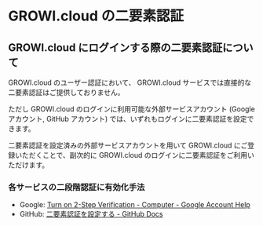 # GROWI.cloud の二要素認証

## GROWI.cloud にログインする際の二要素認証について

  GROWI.cloud のユーザー認証において、 GROWI.cloud サービスでは直接的な二要素認証はご提供しておりません。

  ただし GROWI.cloud のログインに利用可能な外部サービスアカウント (Google アカウント, GitHub アカウント) では、いずれもログインに二要素認証を設定できます。

  二要素認証を設定済みの外部サービスアカウントを用いて GROWI.cloud にご登録いただくことで、副次的に GROWI.cloud のログインに二要素認証をご利用いただけます。

### 各サービスの二段階認証に有効化手法

- Google: [Turn on 2-Step Verification - Computer - Google Account Help](https://support.google.com/accounts/answer/185839)
- GitHub: [二要素認証を設定する - GitHub Docs](https://docs.github.com/ja/authentication/securing-your-account-with-two-factor-authentication-2fa/configuring-two-factor-authentication)
